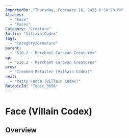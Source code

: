 ```yaml
---
ImportedOn: "Thursday, February 16, 2023 6:10:23 PM"
Aliases:
  - "Face"
  - "Faces"
Category: "Creature"
Suffix: "Villain Codex"
Tags:
  - "Category/Creature"
parent:
  - "S10.2 - Merchant Caravan Creatures"
up:
  - "S10.2 - Merchant Caravan Creatures"
prev:
  - "Crooked Retailer (Villain Codex)"
next:
  - "Petty Fence (Villain Codex)"
RWtopicId: "Topic_3658"
---
```

# Face (Villain Codex)
## Overview
